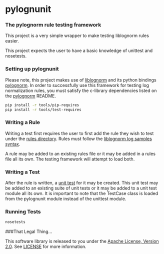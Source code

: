 # pylognunit
### The pylognorm rule testing framework

This project is a very simple wrapper to make testing liblognorm rules
easier.

This project expects the user to have a basic knowledge of unittest and
nosetests.

### Setting up pylognunit

Please note, this project makes use of [liblognorm](http://www.liblognorm.com/)
and its python bindings [pylognorm](https://github.com/zinic/pylognorm).
In order to successfully use this framework for testing log normalization
rules, you must satisfy the c-library dependencies listed on the [pylognorm](https://github.com/zinic/pylognorm)
README.

```bash
pip install -r tools/pip-requires
pip install -r tools/test-requires
```

### Writing a Rule

Writing a test first requires the user to first add the rule they wish to
test under the [rules directory](https://github.com/zinic/pylognunit/tree/master/rules).
Rules must follow the
[liblognorm log samples syntax](http://www.liblognorm.com/files/manual/sampledatabase.htm).

A rule may be added to an existing rules file or it may be added in a rules
file all its own. The testing framework will attempt to load both.

### Writing a Test

After the rule is written, a [unit test](https://github.com/zinic/pylognunit/blob/master/tests/unit_test.py)
for it may be created. This unit test may be added to an existing suite of
unit tests or it may be added to a unit test module all its own. It is
important to note that the TestCase class is loaded from the pylognunit
module instead of the unittest module.

### Running Tests

```bash
nosetests
```

###That Legal Thing...

This software library is released to you under the
[Apache License, Version 2.0](http://www.apache.org/licenses/LICENSE-2.0.html).
See [LICENSE](https://github.com/zinic/pylognunit/blob/master/LICENSE) for
more information.